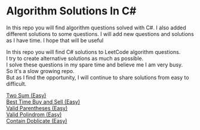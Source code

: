 # Algorithm Solutions In C#
In this repo you will find algorithm questions solved with C#. I also added different solutions to some questions. I will add new questions and solutions as I have time. I hope that will be useful

In this repo you will find C# solutions to LeetCode algorithm questions.  
I try to create alternative solutions as much as possible.  
I solve these questions in my spare time and believe me I am very busy.  
So it's a slow growing repo.  
But as I find the opportunity, I will continue to share solutions from easy to difficult.

[Two Sum (Easy)](https://github.com/ozkanardil/AlgorithmSolutionsInCsharp/tree/main/src/TwoSum)  
[Best Time Buy and Sell (Easy)](https://github.com/ozkanardil/AlgorithmSolutionsInCsharp/tree/main/src/BestTimeBuyAndSell)  
[Valid Parentheses (Easy)](https://github.com/ozkanardil/AlgorithmSolutionsInCsharp/tree/main/src/ValidParentheses)  
[Valid Polindrom (Easy)](https://github.com/ozkanardil/AlgorithmSolutionsInCsharp/tree/main/src/ValidPolindrom)  
[Contain Doblicate (Easy)](https://github.com/ozkanardil/AlgorithmSolutionsInCsharp/tree/main/src/ContainsDublicate)  

<!--START_SECTION:waka-->
<!--END_SECTION:waka-->
